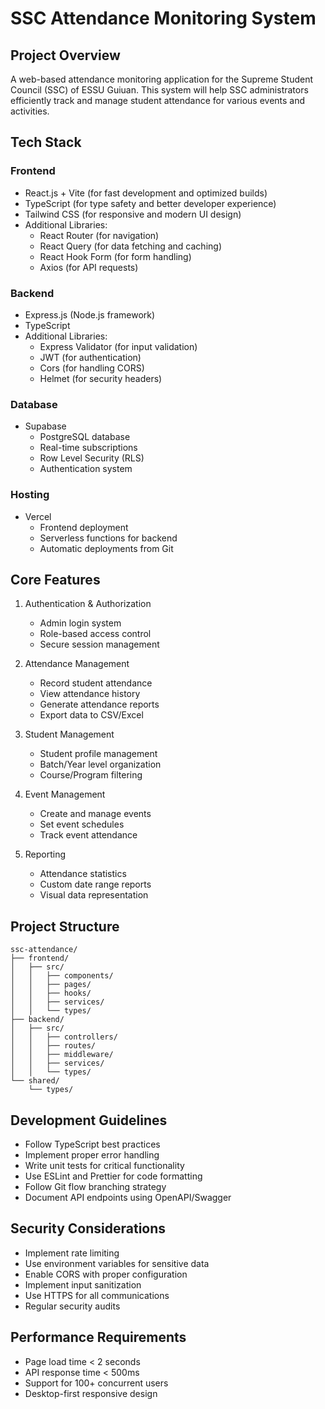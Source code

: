 # SSC Attendance Monitoring System

## Project Overview

A web-based attendance monitoring application for the Supreme Student Council (SSC) of ESSU Guiuan. This system will help SSC administrators efficiently track and manage student attendance for various events and activities.

## Tech Stack

### Frontend

- React.js + Vite (for fast development and optimized builds)
- TypeScript (for type safety and better developer experience)
- Tailwind CSS (for responsive and modern UI design)
- Additional Libraries:
  - React Router (for navigation)
  - React Query (for data fetching and caching)
  - React Hook Form (for form handling)
  - Axios (for API requests)

### Backend

- Express.js (Node.js framework)
- TypeScript
- Additional Libraries:
  - Express Validator (for input validation)
  - JWT (for authentication)
  - Cors (for handling CORS)
  - Helmet (for security headers)

### Database

- Supabase
  - PostgreSQL database
  - Real-time subscriptions
  - Row Level Security (RLS)
  - Authentication system

### Hosting

- Vercel
  - Frontend deployment
  - Serverless functions for backend
  - Automatic deployments from Git

## Core Features

1. Authentication & Authorization

   - Admin login system
   - Role-based access control
   - Secure session management

2. Attendance Management

   - Record student attendance
   - View attendance history
   - Generate attendance reports
   - Export data to CSV/Excel

3. Student Management

   - Student profile management
   - Batch/Year level organization
   - Course/Program filtering

4. Event Management

   - Create and manage events
   - Set event schedules
   - Track event attendance

5. Reporting
   - Attendance statistics
   - Custom date range reports
   - Visual data representation

## Project Structure

```
ssc-attendance/
├── frontend/
│   ├── src/
│   │   ├── components/
│   │   ├── pages/
│   │   ├── hooks/
│   │   ├── services/
│   │   └── types/
├── backend/
│   ├── src/
│   │   ├── controllers/
│   │   ├── routes/
│   │   ├── middleware/
│   │   ├── services/
│   │   └── types/
└── shared/
    └── types/
```

## Development Guidelines

- Follow TypeScript best practices
- Implement proper error handling
- Write unit tests for critical functionality
- Use ESLint and Prettier for code formatting
- Follow Git flow branching strategy
- Document API endpoints using OpenAPI/Swagger

## Security Considerations

- Implement rate limiting
- Use environment variables for sensitive data
- Enable CORS with proper configuration
- Implement input sanitization
- Use HTTPS for all communications
- Regular security audits

## Performance Requirements

- Page load time < 2 seconds
- API response time < 500ms
- Support for 100+ concurrent users
- Desktop-first responsive design